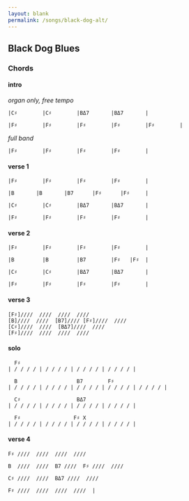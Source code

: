 ```yaml
---
layout: blank
permalink: /songs/black-dog-alt/
---
```


Black Dog Blues
---------------

### Chords ###

#### intro

*organ only, free tempo*

    |C♯        |C♯        |BΔ7       |BΔ7       |

    |F♯        |F♯        |F♯        |F♯        |F♯        |

*full band*

    |F♯        |F♯        |F♯        |F♯        |

#### verse 1

    |F♯        |F♯        |F♯        |F♯        |

    |B       |B       |B7      |F♯      |F♯     |

    |C♯        |C♯        |BΔ7       |BΔ7       |

    |F♯        |F♯        |F♯        |F♯        |

#### verse 2

    |F♯        |F♯        |F♯        |F♯        |

    |B         |B         |B7        |F♯   |F♯  |

    |C♯        |C♯        |BΔ7       |BΔ7       |

    |F♯        |F♯        |F♯        |F♯        |

#### verse 3

    [F♯]////  ////  ////  ////
    [B]////  ////  [B7]//// [F♯]////  ////
    [C♯]////  ////  [BΔ7]////  ////
    [F♯]////  ////  ////  ////

#### solo

      F♯ 
    | / / / / | / / / / | / / / / | / / / / |

      B                   B7        F♯         
    | / / / / | / / / / | / / / / | / / / / | / / / / |

      C♯                  BΔ7
    | / / / / | / / / / | / / / / | / / / / |

      F♯                 F♯ X
    | / / / / | / / / / | / / / / | / / / / |

#### verse 4

    F♯ ////  ////  ////  ////

    B  ////  ////  B7 ////  F♯ ////  ////
    
    C♯ ////  ////  BΔ7 ////  ////

    F♯ ////  ////  ////  ////  |
